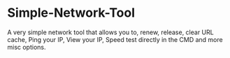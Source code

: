 # Simple-Network-Tool
A very simple network tool that allows you to, renew, release, clear URL cache, Ping your IP, View your IP, Speed test directly in the CMD and more misc options.
